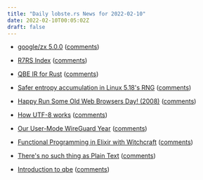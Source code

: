 ```yaml
---
title: "Daily lobste.rs News for 2022-02-10"
date: 2022-02-10T00:05:02Z
draft: false
---
```






- [google/zx 5.0.0](https://github.com/google/zx/releases/tag/5.0.0)
  ([comments](https://lobste.rs/s/si2uvf/google_zx_5_0_0))



- [R7RS Index](https://r7rsindex.com/)
  ([comments](https://lobste.rs/s/jnv7w9/r7rs_index))



- [QBE IR for Rust](https://github.com/garritfra/qbe-rs)
  ([comments](https://lobste.rs/s/qtncal/qbe_ir_for_rust))



- [Safer entropy accumulation in Linux 5.18's RNG](https://twitter.com/EdgeSecurity/status/1491128272276664328)
  ([comments](https://lobste.rs/s/ugc7dm/safer_entropy_accumulation_linux_5_18_s))



- [Happy Run Some Old Web Browsers Day! (2008)](https://www.jwz.org/blog/2008/03/happy-run-some-old-web-browsers-day/)
  ([comments](https://lobste.rs/s/ax0k7v/happy_run_some_old_web_browsers_day_2008))



- [How UTF-8 works](https://sethmlarson.dev/blog/utf-8)
  ([comments](https://lobste.rs/s/5qtiye/how_utf_8_works))



- [Our User-Mode WireGuard Year](https://fly.io/blog/our-user-mode-wireguard-year/)
  ([comments](https://lobste.rs/s/pb5azk/our_user_mode_wireguard_year))



- [Functional Programming in Elixir with Witchcraft](https://blog.appsignal.com/2022/02/08/functional-programming-in-elixir-with-witchcraft.html)
  ([comments](https://lobste.rs/s/iaulch/functional_programming_elixir_with))



- [There's no such thing as Plain Text](https://www.youtube.com/watch?v=oYd2KkuZLbE)
  ([comments](https://lobste.rs/s/pqig6q/there_s_no_such_thing_as_plain_text))



- [Introduction to qbe](https://fosdem.org/2022/schedule/event/lg_qbe/)
  ([comments](https://lobste.rs/s/mrcpyi/introduction_qbe))


